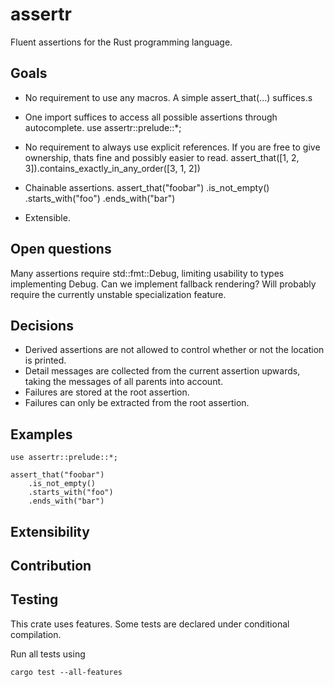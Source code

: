 # assertr

Fluent assertions for the Rust programming language.

## Goals

- No requirement to use any macros. A simple
    assert_that(...)
  suffices.s

- One import suffices to access all possible assertions through autocomplete.
    use assertr::prelude::*;

- No requirement to always use explicit references. If you are free to give ownership, thats fine and possibly easier to read.
    assert_that([1, 2, 3]).contains_exactly_in_any_order([3, 1, 2])

- Chainable assertions.
    assert_that("foobar")
        .is_not_empty()
        .starts_with("foo")
        .ends_with("bar")

- Extensible.

## Open questions

Many assertions require std::fmt::Debug, limiting usability to types implementing Debug.
Can we implement fallback rendering? Will probably require the currently unstable specialization feature.

## Decisions

- Derived assertions are not allowed to control whether or not the location is printed.
- Detail messages are collected from the current assertion upwards, taking the messages of all parents into account.
- Failures are stored at the root assertion.
- Failures can only be extracted from the root assertion.

## Examples

    use assertr::prelude::*;

    assert_that("foobar")
        .is_not_empty()
        .starts_with("foo")
        .ends_with("bar")

## Extensibility


## Contribution


## Testing

This crate uses features. Some tests are declared under conditional compilation.

Run all tests using

    cargo test --all-features
